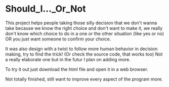 # Should_I..._Or_Not

This project helps people taking those silly decision that we don't wanna take because we know the right choice and don't want to make it, we really don't know which choice to do in a one or the other situation (like yes or no) OR you just want someone to confirm your choice.

It was also design with a twist to follow more human behavior in decision making, try to find the trick! (Or check the source code, that works too) Not a really elaborate one but in the futur I plan on adding more.

To try it out just download the html file and open it in a web browser.

Not totally finished, still want to improve every aspect of the program more.
